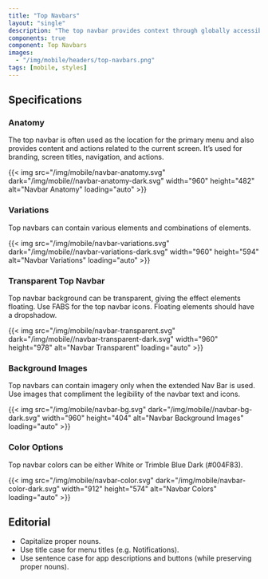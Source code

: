 ```yaml
---
title: "Top Navbars"
layout: "single"
description: "The top navbar provides context through globally accessible menu options."
components: true
component: Top Navbars
images:
  - "/img/mobile/headers/top-navbars.png"
tags: [mobile, styles]
---
```


## Specifications

### Anatomy

The top navbar is often used as the location for the primary menu and also provides content and actions related to the current screen. It’s used for branding, screen titles, navigation, and actions.

{{< img src="/img/mobile/navbar-anatomy.svg" dark="/img/mobile//navbar-anatomy-dark.svg" width="960" height="482" alt="Navbar Anatomy" loading="auto" >}}

### Variations

Top navbars can contain various elements and combinations of elements.

{{< img src="/img/mobile/navbar-variations.svg" dark="/img/mobile//navbar-variations-dark.svg" width="960" height="594" alt="Navbar Variations" loading="auto" >}}

### Transparent Top Navbar

Top navbar background can be transparent, giving the effect elements floating. Use FABS for the top navbar icons. Floating elements should have a dropshadow.

{{< img src="/img/mobile/navbar-transparent.svg" dark="/img/mobile//navbar-transparent-dark.svg" width="960" height="978" alt="Navbar Transparent" loading="auto" >}}

### Background Images

Top navbars can contain imagery only when the extended Nav Bar is used. Use images that compliment the legibility of the navbar text and icons.

{{< img src="/img/mobile/navbar-bg.svg" dark="/img/mobile//navbar-bg-dark.svg" width="960" height="404" alt="Navbar Background Images" loading="auto" >}}

### Color Options

Top navbar colors can be either White or Trimble Blue Dark (#004F83).

{{< img src="/img/mobile/navbar-color.svg" dark="/img/mobile/navbar-color-dark.svg" width="912" height="574" alt="Navbar Colors" loading="auto" >}}

## Editorial

- Capitalize proper nouns.
- Use title case for menu titles (e.g. Notifications).
- Use sentence case for app descriptions and buttons (while preserving proper nouns).


